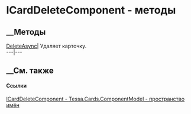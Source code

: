# ICardDeleteComponent - методы
##  __Методы
[DeleteAsync](M_Tessa_Cards_ComponentModel_ICardDeleteComponent_DeleteAsync.htm)|
Удаляет карточку.  
---|---  
##  __См. также
#### Ссылки
[ICardDeleteComponent -
](T_Tessa_Cards_ComponentModel_ICardDeleteComponent.htm)
[Tessa.Cards.ComponentModel - пространство
имён](N_Tessa_Cards_ComponentModel.htm)
